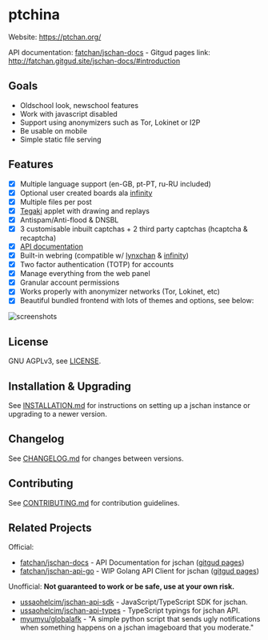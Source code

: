 # ptchina
Website: https://ptchan.org/

API documentation: [fatchan/jschan-docs](https://gitgud.io/fatchan/jschan-docs/) - Gitgud pages link: http://fatchan.gitgud.site/jschan-docs/#introduction

## Goals
- Oldschool look, newschool features
- Work with javascript disabled
- Support using anonymizers such as Tor, Lokinet or I2P
- Be usable on mobile
- Simple static file serving

## Features
- [x] Multiple language support (en-GB, pt-PT, ru-RU included)
- [x] Optional user created boards ala [infinity](https://github.com/ctrlcctrlv/infinity)
- [x] Multiple files per post
- [x] [Tegaki](https://github.com/desuwa/tegaki) applet with drawing and replays
- [x] Antispam/Anti-flood & DNSBL
- [x] 3 customisable inbuilt captchas + 2 third party captchas (hcaptcha & recaptcha)
- [x] [API documentation](https://fatchan.gitgud.site/jschan-docs/)
- [x] Built-in webring (compatible w/ [lynxchan](https://gitlab.com/alogware/LynxChanAddon-Webring) & [infinity](https://gitlab.com/Tenicu/infinityaddon-webring))
- [x] Two factor authentication (TOTP) for accounts
- [x] Manage everything from the web panel
- [x] Granular account permissions
- [x] Works properly with anonymizer networks (Tor, Lokinet, etc)
- [x] Beautiful bundled frontend with lots of themes and options, see below:

![screenshots](collage.gif "screenshots")

## License
GNU AGPLv3, see [LICENSE](LICENSE).

## Installation & Upgrading
See [INSTALLATION.md](INSTALLATION.md) for instructions on setting up a jschan instance or upgrading to a newer version.

## Changelog
See [CHANGELOG.md](CHANGELOG.md) for changes between versions.

## Contributing
See [CONTRIBUTING.md](CONTRIBUTING.md) for contribution guidelines.

## Related Projects

Official:
 - [fatchan/jschan-docs](https://gitgud.io/fatchan/jschan-docs/) - API Documentation for jschan ([gitgud pages](https://fatchan.gitgud.site/jschan-docs/#introduction))
 - [fatchan/jschan-api-go](https://gitgud.io/fatchan/jschan-api-go) - WIP Golang API Client for jschan ([gitgud pages](https://fatchan.gitgud.site/jschan-api-go/pkg/jschan/))

Unofficial: **Not guaranteed to work or be safe, use at your own risk.**
 - [ussaohelcim/jschan-api-sdk](https://github.com/ussaohelcim/jschan-api-sdk) - JavaScript/TypeScript SDK for jschan.
 - [ussaohelcim/jschan-api-types](https://github.com/ussaohelcim/jschan-api-types) - TypeScript typings for jschan API.
 - [myumyu/globalafk](https://gitgud.io/myumyu/globalafk/) - "A simple python script that sends ugly notifications when something happens on a jschan imageboard that you moderate."

